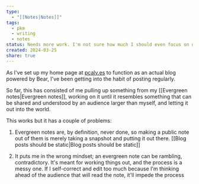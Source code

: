 ```yaml
---
type:
  - "[[Notes|Notes]]"
tags:
  - pkm
  - writing
  - notes
status: Needs more work. I'm not sure how much I should even focus on distilling notes into posts for now.
created: 2024-03-25
share: true
---
```


As I've set up my home page at [pcalv.es](https://pcalv.es) to function as an actual blog powered by Bear, I've been getting into the habit of posting regularly.

So far, this has consisted of me pulling up something from my [[Evergreen notes|Evergreen notes]], working on it until it resembles something that can be shared and understood by an audience larger than myself, and letting it out into the world.

This works but it has a couple of problems:

1. Evergreen notes are, by definition, never done, so making a public note out of them is merely taking a snapshot and putting it out there. [[Blog posts should be static|Blog posts should be static]]

2. It puts me in the wrong mindset; an evergreen note can be rambling, contradictory. It's meant for working things out, and the process is a messy one. If I self-correct and edit too much because I'm thinking ahead of the audience that will read the note, it'll impede the process